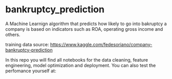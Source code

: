 # bankruptcy_prediction
A Machine Learnign algorithm that predicts how likely to go into bakruptcy a company is based on indicators such as  ROA, operating gross income and others. 

training data source: https://www.kaggle.com/fedesoriano/company-bankruptcy-prediction

In this repo you will find all notebooks for the data cleaning, feature engineering, model optimization and deployment. You can also test the perfomance yourself at: 

